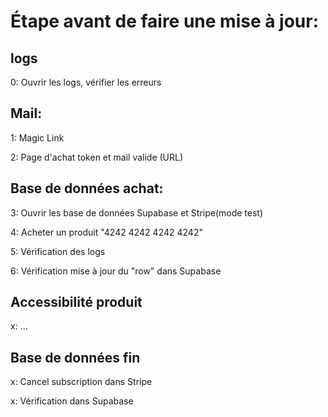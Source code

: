 # Étape avant de faire une mise à jour:

## logs
0: Ouvrir les logs, vérifier les erreurs

## Mail:
1: Magic Link

2: Page d'achat token et mail valide (URL)

## Base de données achat:
3: Ouvrir les base de données Supabase et Stripe(mode test)

4: Acheter un produit "4242 4242 4242 4242"

5: Vérification des logs

6: Vérification mise à jour du "row" dans Supabase

## Accessibilité produit
x: ...

## Base de données fin
x: Cancel subscription dans Stripe

x: Vérification dans Supabase

